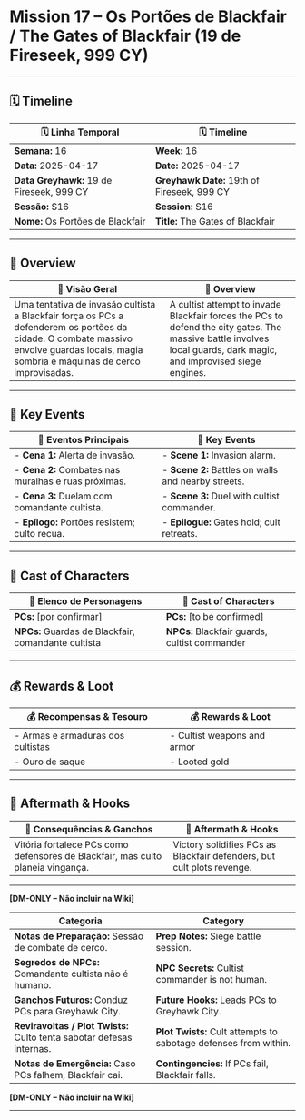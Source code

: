 
# Mission 17 – Os Portões de Blackfair / The Gates of Blackfair (19 de Fireseek, 999 CY)

---

## 🗓 Timeline
| 🗓 Linha Temporal | 🗓 Timeline |
|-------------------|------------|
| **Semana:** 16 | **Week:** 16 |
| **Data:** 2025-04-17 | **Date:** 2025-04-17 |
| **Data Greyhawk:** 19 de Fireseek, 999 CY | **Greyhawk Date:** 19th of Fireseek, 999 CY |
| **Sessão:** S16 | **Session:** S16 |
| **Nome:** Os Portões de Blackfair | **Title:** The Gates of Blackfair |

---

## 📖 Overview
| 📖 Visão Geral | 📖 Overview |
|----------------|------------|
| Uma tentativa de invasão cultista a Blackfair força os PCs a defenderem os portões da cidade. O combate massivo envolve guardas locais, magia sombria e máquinas de cerco improvisadas. | A cultist attempt to invade Blackfair forces the PCs to defend the city gates. The massive battle involves local guards, dark magic, and improvised siege engines. |

---

## 🎲 Key Events
| 🎲 Eventos Principais | 🎲 Key Events |
|-----------------------|--------------|
| - **Cena 1:** Alerta de invasão. | - **Scene 1:** Invasion alarm. |
| - **Cena 2:** Combates nas muralhas e ruas próximas. | - **Scene 2:** Battles on walls and nearby streets. |
| - **Cena 3:** Duelam com comandante cultista. | - **Scene 3:** Duel with cultist commander. |
| - **Epílogo:** Portões resistem; culto recua. | - **Epilogue:** Gates hold; cult retreats. |

---

## 👥 Cast of Characters
| 👥 Elenco de Personagens | 👥 Cast of Characters |
|--------------------------|-----------------------|
| **PCs:** [por confirmar] | **PCs:** [to be confirmed] |
| **NPCs:** Guardas de Blackfair, comandante cultista | **NPCs:** Blackfair guards, cultist commander |

---

## 💰 Rewards & Loot
| 💰 Recompensas & Tesouro | 💰 Rewards & Loot |
|--------------------------|-------------------|
| - Armas e armaduras dos cultistas | - Cultist weapons and armor |
| - Ouro de saque | - Looted gold |

---

## 🧭 Aftermath & Hooks
| 🧭 Consequências & Ganchos | 🧭 Aftermath & Hooks |
|----------------------------|----------------------|
| Vitória fortalece PCs como defensores de Blackfair, mas culto planeia vingança. | Victory solidifies PCs as Blackfair defenders, but cult plots revenge. |

---

**[DM-ONLY – Não incluir na Wiki]**

| Categoria | Category |
|-----------|----------|
| **Notas de Preparação:** Sessão de combate de cerco. | **Prep Notes:** Siege battle session. |
| **Segredos de NPCs:** Comandante cultista não é humano. | **NPC Secrets:** Cultist commander is not human. |
| **Ganchos Futuros:** Conduz PCs para Greyhawk City. | **Future Hooks:** Leads PCs to Greyhawk City. |
| **Reviravoltas / Plot Twists:** Culto tenta sabotar defesas internas. | **Plot Twists:** Cult attempts to sabotage defenses from within. |
| **Notas de Emergência:** Caso PCs falhem, Blackfair cai. | **Contingencies:** If PCs fail, Blackfair falls. |

**[DM-ONLY – Não incluir na Wiki]**

---
